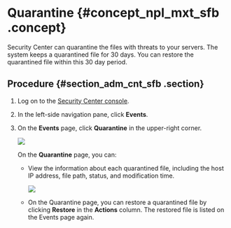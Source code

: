 # Quarantine {#concept_npl_mxt_sfb .concept}

Security Center can quarantine the files with threats to your servers. The system keeps a quarantined file for 30 days. You can restore the quarantined file within this 30 day period.

## Procedure {#section_adm_cnt_sfb .section}

1.  Log on to the [Security Center console](partners-intl.console.aliyun.com/#/sas).
2.  In the left-side navigation pane, click **Events**.
3.  On the **Events** page, click **Quarantine** in the upper-right corner.

    ![](images/30926_en-US.png)

    On the **Quarantine** page, you can:

    -   View the information about each quarantined file, including the host IP address, file path, status, and modification time.

        ![](http://static-aliyun-doc.oss-cn-hangzhou.aliyuncs.com/assets/img/61174/156758120130927_en-US.png)

    -   On the Quarantine page, you can restore a quarantined file by clicking **Restore** in the **Actions** column. The restored file is listed on the Events page again.

